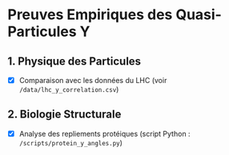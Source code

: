 # Preuves Empiriques des Quasi-Particules Y
## 1. Physique des Particules
- [x] Comparaison avec les données du LHC (voir `/data/lhc_y_correlation.csv`)

## 2. Biologie Structurale
- [x] Analyse des repliements protéiques (script Python : `/scripts/protein_y_angles.py`)
